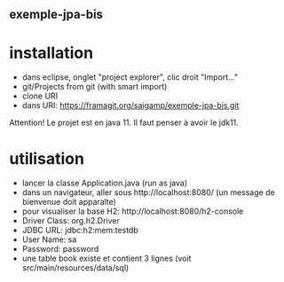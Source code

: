 ## exemple-jpa-bis

# installation

- dans eclipse, onglet "project explorer", clic droit "Import..."
- git/Projects from git (with smart import)
- clone URI
- dans URI: https://framagit.org/saigamp/exemple-jpa-bis.git

Attention! Le projet est en java 11. Il faut penser à avoir le jdk11.

# utilisation

- lancer la classe Application.java (run as java)
- dans un navigateur, aller sous http://localhost:8080/ (un message de bienvenue doit apparaîte)
- pour visualiser la base H2: http://localhost:8080/h2-console
- Driver Class: org.h2.Driver
- JDBC URL: jdbc:h2:mem:testdb
- User Name: sa
- Password: password
- une table book existe et contient 3 lignes (voit src/main/resources/data/sql)